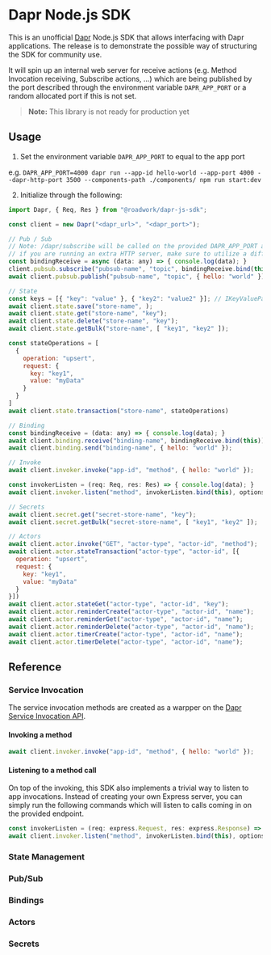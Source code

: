# Dapr Node.js SDK

This is an unofficial [Dapr](https://dapr.io) Node.js SDK that allows interfacing with Dapr applications. The release is to demonstrate the possible way of structuring the SDK for community use.

It will spin up an internal web server for receive actions (e.g. Method Invocation receiving, Subscribe actions, ...) which are being published by the port described through the environment variable `DAPR_APP_PORT` or a random allocated port if this is not set.

> **Note:** This library is not ready for production yet

## Usage

1. Set the environment variable `DAPR_APP_PORT` to equal to the app port

e.g. `DAPR_APP_PORT=4000 dapr run --app-id hello-world --app-port 4000 --dapr-http-port 3500 --components-path ./components/ npm run start:dev`

2. Initialize through the following:

```javascript
import Dapr, { Req, Res } from "@roadwork/dapr-js-sdk";

const client = new Dapr("<dapr_url>", "<dapr_port>");

// Pub / Sub
// Note: /dapr/subscribe will be called on the provided DAPR_APP_PORT and --app-port values. 
// if you are running an extra HTTP server, make sure to utilize a different port. Dapr will not wait till your app started, which is not required since the library takes care of Dapr related functionality internally.
const bindingReceive = async (data: any) => { console.log(data); }
client.pubsub.subscribe("pubsub-name", "topic", bindingReceive.bind(this))
await client.pubsub.publish("pubsub-name", "topic", { hello: "world" });

// State
const keys = [{ "key": "value" }, { "key2": "value2" }]; // IKeyValuePair[]
await client.state.save("store-name", );
await client.state.get("store-name", "key");
await client.state.delete("store-name", "key");
await client.state.getBulk("store-name", [ "key1", "key2" ]);

const stateOperations = [
  {
    operation: "upsert",
    request: {
      key: "key1",
      value: "myData"
    }
  }
]
await client.state.transaction("store-name", stateOperations)

// Binding
const bindingReceive = (data: any) => { console.log(data); }
await client.binding.receive("binding-name", bindingReceive.bind(this))
await client.binding.send("binding-name", { hello: "world" });

// Invoke
await client.invoker.invoke("app-id", "method", { hello: "world" });

const invokerListen = (req: Req, res: Res) => { console.log(data); }
await client.invoker.listen("method", invokerListen.bind(this), options);

// Secrets
await client.secret.get("secret-store-name", "key");
await client.secret.getBulk("secret-store-name", [ "key1", "key2" ]);

// Actors
await client.actor.invoke("GET", "actor-type", "actor-id", "method");
await client.actor.stateTransaction("actor-type", "actor-id", [{
  operation: "upsert",
  request: {
    key: "key1",
    value: "myData"
  }
}])
await client.actor.stateGet("actor-type", "actor-id", "key");
await client.actor.reminderCreate("actor-type", "actor-id", "name");
await client.actor.reminderGet("actor-type", "actor-id", "name");
await client.actor.reminderDelete("actor-type", "actor-id", "name");
await client.actor.timerCreate("actor-type", "actor-id", "name");
await client.actor.timerDelete("actor-type", "actor-id", "name");
```

## Reference

### Service Invocation

The service invocation methods are created as a warpper on the [Dapr Service Invocation API](https://docs.dapr.io/reference/api/service_invocation_api/).

#### Invoking a method

```javascript
await client.invoker.invoke("app-id", "method", { hello: "world" });
```

#### Listening to a method call

On top of the invoking, this SDK also implements a trivial way to listen to app invocations. Instead of creating your own Express server, you can simply run the following commands which will listen to calls coming in on the provided endpoint.

```javascript
const invokerListen = (req: express.Request, res: express.Response) => { console.log(data); }
await client.invoker.listen("method", invokerListen.bind(this), options)
```

### State Management

### Pub/Sub

### Bindings

### Actors

### Secrets
